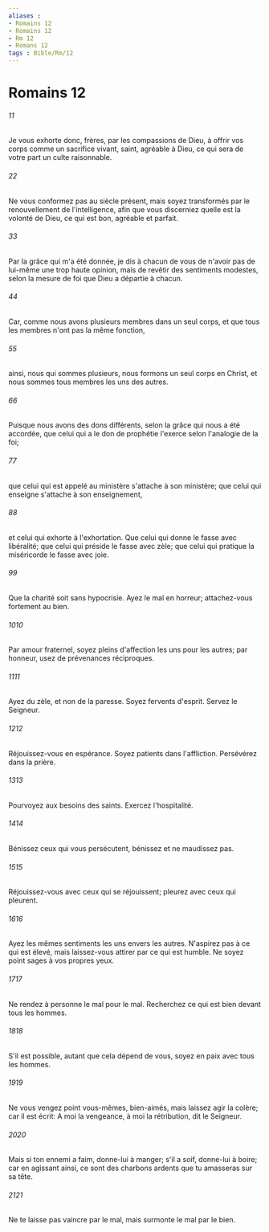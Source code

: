 ```yaml
---
aliases : 
- Romains 12
- Romains 12
- Rm 12
- Romans 12
tags : Bible/Rm/12
---
```


# Romains 12

###### 11
Je vous exhorte donc, frères, par les compassions de Dieu, à offrir vos corps comme un sacrifice vivant, saint, agréable à Dieu, ce qui sera de votre part un culte raisonnable.
###### 22
Ne vous conformez pas au siècle présent, mais soyez transformés par le renouvellement de l'intelligence, afin que vous discerniez quelle est la volonté de Dieu, ce qui est bon, agréable et parfait.
###### 33
Par la grâce qui m'a été donnée, je dis à chacun de vous de n'avoir pas de lui-même une trop haute opinion, mais de revêtir des sentiments modestes, selon la mesure de foi que Dieu a départie à chacun.
###### 44
Car, comme nous avons plusieurs membres dans un seul corps, et que tous les membres n'ont pas la même fonction,
###### 55
ainsi, nous qui sommes plusieurs, nous formons un seul corps en Christ, et nous sommes tous membres les uns des autres.
###### 66
Puisque nous avons des dons différents, selon la grâce qui nous a été accordée, que celui qui a le don de prophétie l'exerce selon l'analogie de la foi;
###### 77
que celui qui est appelé au ministère s'attache à son ministère; que celui qui enseigne s'attache à son enseignement,
###### 88
et celui qui exhorte à l'exhortation. Que celui qui donne le fasse avec libéralité; que celui qui préside le fasse avec zèle; que celui qui pratique la miséricorde le fasse avec joie.
###### 99
Que la charité soit sans hypocrisie. Ayez le mal en horreur; attachez-vous fortement au bien.
###### 1010
Par amour fraternel, soyez pleins d'affection les uns pour les autres; par honneur, usez de prévenances réciproques.
###### 1111
Ayez du zèle, et non de la paresse. Soyez fervents d'esprit. Servez le Seigneur.
###### 1212
Réjouissez-vous en espérance. Soyez patients dans l'affliction. Persévérez dans la prière.
###### 1313
Pourvoyez aux besoins des saints. Exercez l'hospitalité.
###### 1414
Bénissez ceux qui vous persécutent, bénissez et ne maudissez pas.
###### 1515
Réjouissez-vous avec ceux qui se réjouissent; pleurez avec ceux qui pleurent.
###### 1616
Ayez les mêmes sentiments les uns envers les autres. N'aspirez pas à ce qui est élevé, mais laissez-vous attirer par ce qui est humble. Ne soyez point sages à vos propres yeux.
###### 1717
Ne rendez à personne le mal pour le mal. Recherchez ce qui est bien devant tous les hommes.
###### 1818
S'il est possible, autant que cela dépend de vous, soyez en paix avec tous les hommes.
###### 1919
Ne vous vengez point vous-mêmes, bien-aimés, mais laissez agir la colère; car il est écrit: A moi la vengeance, à moi la rétribution, dit le Seigneur.
###### 2020
Mais si ton ennemi a faim, donne-lui à manger; s'il a soif, donne-lui à boire; car en agissant ainsi, ce sont des charbons ardents que tu amasseras sur sa tête.
###### 2121
Ne te laisse pas vaincre par le mal, mais surmonte le mal par le bien.
